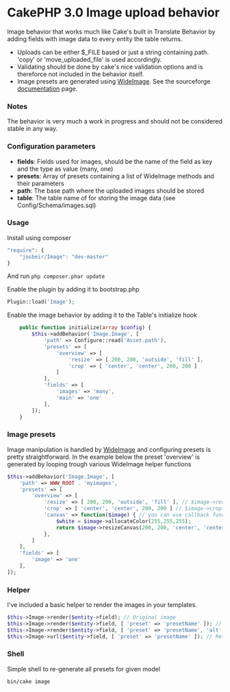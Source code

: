 CakePHP 3.0 Image upload behavior
=====
Image behavior that works much like Cake's built in Translate Behavior by adding fields with image data to every entity the table returns.

* Uploads can be either $_FILE based or just a string containing path. 'copy' or 'move_uploaded_file' is used accordingly.
* Validating should be done by cake's nice validation options and is thereforce not included in the behavior itself.
* Image presets are generated using [WideImage](https://github.com/smottt/WideImage). See the sourceforge [documentation](http://wideimage.sourceforge.net/) page.

### Notes
The behavior is very much a work in progress and should not be considered stable in any way.

### Configuration parameters
* **fields**: Fields used for images, should be the name of the field as key and the type as value (many, one)
* **presets**: Array of presets containing a list of WideImage methods and their parameters
* **path**: The base path where the uploaded images should be stored
* **table**: The table name of for storing the image data (see Config/Schema/images.sql)

### Usage

Install using composer

```javascript
"require": {
	"josbeir/Image": "dev-master"
}
```

And run `php composer.phar update`

Enable the plugin by adding it to bootstrap.php
```php
Plugin::load('Image');
```

Enable the image behavior by adding it to the Table's initialize hook

```php
	public function initialize(array $config) {
		$this->addBehavior('Image.Image', [
			'path' => Configure::read('Asset.path'),
			'presets' => [
				'overview' => [
					'resize' => [ 200, 200, 'outside', 'fill' ],
					'crop' => [ 'center', 'center', 200, 200 ]
				]
			],
			'fields' => [
				'images' => 'many',
				'main' => 'one'
			],
		]);
	}
```

### Image presets
Image manipulation is handled by [WideImage](https://github.com/smottt/WideImage) and configuring presets is pretty straightforward.
In the example below the preset 'overview' is generated by looping trough various WideImage helper functions

```php
$this->addBehavior('Image.Image', [
	'path' => WWW_ROOT . 'myimages',
	'presets' => [
		'overview' => [
			'resize' => [ 200, 200, 'outside', 'fill' ], // $image->resize(200, 200, 'outside', 'fill');
			'crop' => [ 'center', 'center', 200, 200 ] // $image->crop('center', 'center', 200, 200);
			'canvas' => function($image) { // you can use callback functions for more advanced stuff
				$white = $image->allocateColor(255,255,255);
				return $image->resizeCanvas(200, 200, 'center', 'center', $white);
			},
		]
	],
	'fields' => [
		'image' => 'one'
	],
]);
```

### Helper
I've included a basic helper to render the images in your templates.

```php
$this->Image->render($entity->field); // Original image
$this->Image->render($entity->field, [ 'preset' => 'presetName' ]); // Preset
$this->Image->render($entity->field, [ 'preset' => 'presetName', 'alt' => 'Cool image' ]); // Preset + image attributes
$this->Image->url($entity->field, [ 'preset' => 'presetName' ]); // Returns the image path
```

### Shell
Simple shell to re-generate all presets for given model

```cli
bin/cake image
